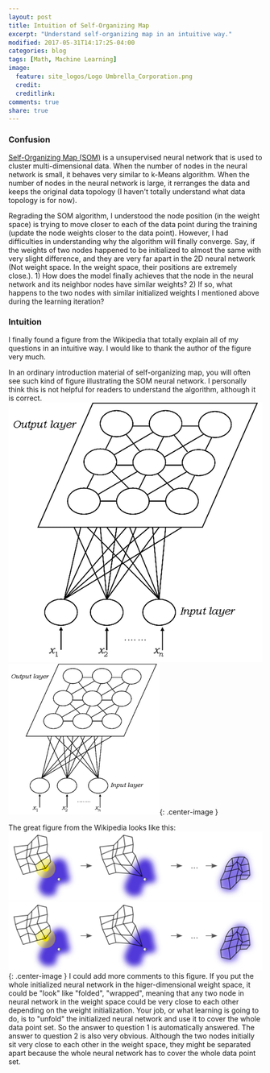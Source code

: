 ```yaml
---
layout: post
title: Intuition of Self-Organizing Map
excerpt: "Understand self-organizing map in an intuitive way."
modified: 2017-05-31T14:17:25-04:00
categories: blog
tags: [Math, Machine Learning]
image:
  feature: site_logos/Logo Umbrella_Corporation.png
  credit: 
  creditlink: 
comments: true
share: true
---
```


### Confusion

[Self-Organizing Map (SOM)](https://en.wikipedia.org/wiki/Self-organizing_map) is a unsupervised neural network that is used to cluster multi-dimensional data. When the number of nodes in the neural network is small, it behaves very similar to k-Means algorithm. When the number of nodes in the neural network is large, it rerranges the data and keeps the original data topology (I haven't totally understand what data topology is for now).

Regrading the SOM algorithm, I understood the node position (in the weight space) is trying to move closer to each of the data point during the training (update the node weights closer to the data point). However, I had difficulties in understanding why the algorithm will finally converge. Say, if the weights of two nodes happened to be initialized to almost the same with very slight difference, and they are very far apart in the 2D neural network (Not weight space. In the weight space, their positions are extremely close.). 1) How does the model finally achieves that the node in the neural network and its neighbor nodes have similar weights? 2) If so, what happens to the two nodes with similar initialized weights I mentioned above during the learning iteration?

### Intuition

I finally found a figure from the Wikipedia that totally explain all of my questions in an intuitive way. I would like to thank the author of the figure very much.

In an ordinary introduction material of self-organizing map, you will often see such kind of figure illustrating the SOM neural network. I personally think this is not helpful for readers to understand the algorithm, although it is correct.
![](/images/blog/2017-06-05-Self-Organizing-Map/som_representation.jpg)
<img width="300" height="300" src="/images/blog/2017-06-05-Self-Organizing-Map/som_representation.jpg"/>{: .center-image }


The great figure from the Wikipedia looks like this:
![](/images/blog/2017-06-05-Self-Organizing-Map/Somtraining.svg)
![](/images/blog/2017-06-05-Self-Organizing-Map/Somtraining.svg){: .center-image }
I could add more comments to this figure. If you put the whole initialized neural network in the higer-dimensional weight space, it could be "look" like "folded", "wrapped", meaning that any two node in neural network in the weight space could be very close to each other depending on the weight initialization. Your job, or what learning is going to do, is to "unfold" the initialized neural network and use it to cover the whole data point set. So the answer to question 1 is automatically answered. The answer to question 2 is also very obvious. Although the two nodes initially sit very close to each other in the weight space, they might be separated apart because the whole neural network has to cover the whole data point set.
